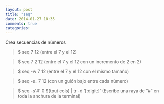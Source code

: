```yaml
---
layout: post
title: "seq"
date: 2014-01-27 18:35
comments: true
categories: 
---
```

Crea secuencias de números

>$ seq 7 12 (entre el 7 y el 12)

>$ seq 7 2 12 (entre el 7 y el 12 con un incremento de 2 en 2)

>$ seq -w 7 12 (entre el 7 y el 12 con el mismo tamaño)

>$ seq -s_ 7 12 (con un guión bajo entre cada número)

>$ seq -s'#' 0 $(tput cols) | tr -d '[:digit:]'  (Escribe una raya de “#” en toda la anchura de la terminal)

